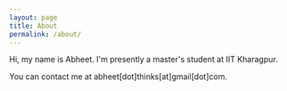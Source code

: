 ```yaml
---
layout: page
title: About
permalink: /about/
---
```


Hi, my name is Abheet.
I'm presently a master's student at IIT Kharagpur.

You can contact me at abheet[dot]thinks[at]gmail[dot]com.
